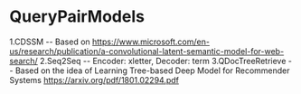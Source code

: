 # QueryPairModels
1.CDSSM -- Based on https://www.microsoft.com/en-us/research/publication/a-convolutional-latent-semantic-model-for-web-search/
2.Seq2Seq -- Encoder: xletter, Decoder: term
3.QDocTreeRetrieve -- Based on the idea of Learning Tree-based Deep Model for Recommender Systems https://arxiv.org/pdf/1801.02294.pdf

